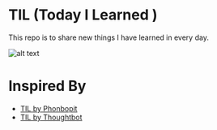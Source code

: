 # TIL (Today I Learned )
This repo is to share new things I have learned in every day.

![alt text](https://images.unsplash.com/photo-1491841550275-ad7854e35ca6?ixlib=rb-0.3.5&ixid=eyJhcHBfaWQiOjEyMDd9&s=cce7900ece3b7f814406c58a4d6bef17&auto=format&fit=crop&w=2534&q=80 "Learning")

# Inspired By
  * [TIL by Phonbopit](https://github.com/Phonbopit/til)
  * [TIL by Thoughtbot](https://github.com/thoughtbot/til)
